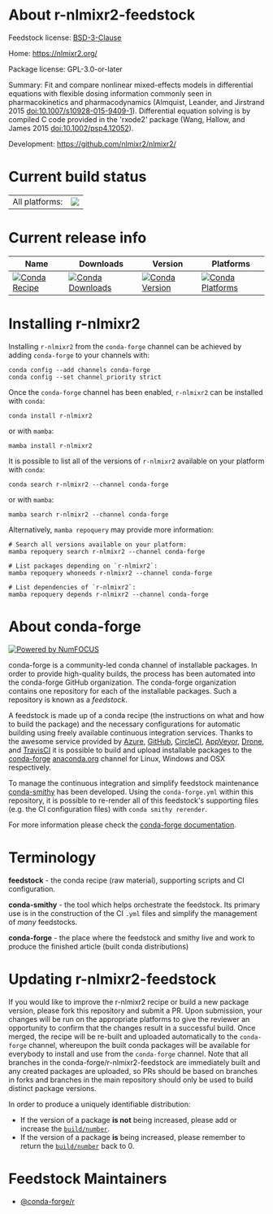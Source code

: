 About r-nlmixr2-feedstock
=========================

Feedstock license: [BSD-3-Clause](https://github.com/conda-forge/r-nlmixr2-feedstock/blob/main/LICENSE.txt)

Home: https://nlmixr2.org/

Package license: GPL-3.0-or-later

Summary: Fit and compare nonlinear mixed-effects models in differential equations with flexible dosing information commonly seen in pharmacokinetics and pharmacodynamics (Almquist, Leander, and Jirstrand 2015 <doi:10.1007/s10928-015-9409-1>). Differential equation solving is by compiled C code provided in the 'rxode2' package (Wang, Hallow, and James 2015 <doi:10.1002/psp4.12052>).

Development: https://github.com/nlmixr2/nlmixr2/

Current build status
====================


<table><tr><td>All platforms:</td>
    <td>
      <a href="https://dev.azure.com/conda-forge/feedstock-builds/_build/latest?definitionId=20689&branchName=main">
        <img src="https://dev.azure.com/conda-forge/feedstock-builds/_apis/build/status/r-nlmixr2-feedstock?branchName=main">
      </a>
    </td>
  </tr>
</table>

Current release info
====================

| Name | Downloads | Version | Platforms |
| --- | --- | --- | --- |
| [![Conda Recipe](https://img.shields.io/badge/recipe-r--nlmixr2-green.svg)](https://anaconda.org/conda-forge/r-nlmixr2) | [![Conda Downloads](https://img.shields.io/conda/dn/conda-forge/r-nlmixr2.svg)](https://anaconda.org/conda-forge/r-nlmixr2) | [![Conda Version](https://img.shields.io/conda/vn/conda-forge/r-nlmixr2.svg)](https://anaconda.org/conda-forge/r-nlmixr2) | [![Conda Platforms](https://img.shields.io/conda/pn/conda-forge/r-nlmixr2.svg)](https://anaconda.org/conda-forge/r-nlmixr2) |

Installing r-nlmixr2
====================

Installing `r-nlmixr2` from the `conda-forge` channel can be achieved by adding `conda-forge` to your channels with:

```
conda config --add channels conda-forge
conda config --set channel_priority strict
```

Once the `conda-forge` channel has been enabled, `r-nlmixr2` can be installed with `conda`:

```
conda install r-nlmixr2
```

or with `mamba`:

```
mamba install r-nlmixr2
```

It is possible to list all of the versions of `r-nlmixr2` available on your platform with `conda`:

```
conda search r-nlmixr2 --channel conda-forge
```

or with `mamba`:

```
mamba search r-nlmixr2 --channel conda-forge
```

Alternatively, `mamba repoquery` may provide more information:

```
# Search all versions available on your platform:
mamba repoquery search r-nlmixr2 --channel conda-forge

# List packages depending on `r-nlmixr2`:
mamba repoquery whoneeds r-nlmixr2 --channel conda-forge

# List dependencies of `r-nlmixr2`:
mamba repoquery depends r-nlmixr2 --channel conda-forge
```


About conda-forge
=================

[![Powered by
NumFOCUS](https://img.shields.io/badge/powered%20by-NumFOCUS-orange.svg?style=flat&colorA=E1523D&colorB=007D8A)](https://numfocus.org)

conda-forge is a community-led conda channel of installable packages.
In order to provide high-quality builds, the process has been automated into the
conda-forge GitHub organization. The conda-forge organization contains one repository
for each of the installable packages. Such a repository is known as a *feedstock*.

A feedstock is made up of a conda recipe (the instructions on what and how to build
the package) and the necessary configurations for automatic building using freely
available continuous integration services. Thanks to the awesome service provided by
[Azure](https://azure.microsoft.com/en-us/services/devops/), [GitHub](https://github.com/),
[CircleCI](https://circleci.com/), [AppVeyor](https://www.appveyor.com/),
[Drone](https://cloud.drone.io/welcome), and [TravisCI](https://travis-ci.com/)
it is possible to build and upload installable packages to the
[conda-forge](https://anaconda.org/conda-forge) [anaconda.org](https://anaconda.org/)
channel for Linux, Windows and OSX respectively.

To manage the continuous integration and simplify feedstock maintenance
[conda-smithy](https://github.com/conda-forge/conda-smithy) has been developed.
Using the ``conda-forge.yml`` within this repository, it is possible to re-render all of
this feedstock's supporting files (e.g. the CI configuration files) with ``conda smithy rerender``.

For more information please check the [conda-forge documentation](https://conda-forge.org/docs/).

Terminology
===========

**feedstock** - the conda recipe (raw material), supporting scripts and CI configuration.

**conda-smithy** - the tool which helps orchestrate the feedstock.
                   Its primary use is in the construction of the CI ``.yml`` files
                   and simplify the management of *many* feedstocks.

**conda-forge** - the place where the feedstock and smithy live and work to
                  produce the finished article (built conda distributions)


Updating r-nlmixr2-feedstock
============================

If you would like to improve the r-nlmixr2 recipe or build a new
package version, please fork this repository and submit a PR. Upon submission,
your changes will be run on the appropriate platforms to give the reviewer an
opportunity to confirm that the changes result in a successful build. Once
merged, the recipe will be re-built and uploaded automatically to the
`conda-forge` channel, whereupon the built conda packages will be available for
everybody to install and use from the `conda-forge` channel.
Note that all branches in the conda-forge/r-nlmixr2-feedstock are
immediately built and any created packages are uploaded, so PRs should be based
on branches in forks and branches in the main repository should only be used to
build distinct package versions.

In order to produce a uniquely identifiable distribution:
 * If the version of a package **is not** being increased, please add or increase
   the [``build/number``](https://docs.conda.io/projects/conda-build/en/latest/resources/define-metadata.html#build-number-and-string).
 * If the version of a package **is** being increased, please remember to return
   the [``build/number``](https://docs.conda.io/projects/conda-build/en/latest/resources/define-metadata.html#build-number-and-string)
   back to 0.

Feedstock Maintainers
=====================

* [@conda-forge/r](https://github.com/orgs/conda-forge/teams/r/)

